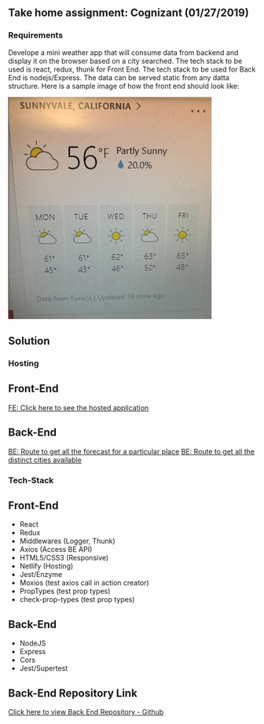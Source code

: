 ## Take home assignment: Cognizant (01/27/2019)

### Requirements

Develope a mini weather app that will consume data from backend and display it on the browser based on a city searched. The tech stack to be used is react, redux, thunk for Front End. The tech stack to be used for Back End is nodejs/Express. The data can be served static from any datta structure. Here is a sample image of how the front end should look like:

![image info](./AssignmentPic.jpeg)

## Solution

### Hosting

## Front-End

[FE: Click here to see the hosted application](https://loving-mccarthy-24e034.netlify.com/)

## Back-End

[BE: Route to get all the forecast for a particular place](http://weather-app-be.herokuapp.com/forecast/Chennai)
[BE: Route to get all the distinct cities available](http://weather-app-be.herokuapp.com/cities)

### Tech-Stack

## Front-End

- React
- Redux
- Middlewares (Logger, Thunk)
- Axios (Access BE API)
- HTML5/CSS3 (Responsive)
- Netlify (Hosting)
- Jest/Enzyme
- Moxios (test axios call in action creator)
- PropTypes (test prop types)
- check-prop-types (test prop types)

## Back-End

- NodeJS
- Express
- Cors
- Jest/Supertest

## Back-End Repository Link

[Click here to view Back End Repository - Github](https://github.com/G3-Code/sampleappbe)
